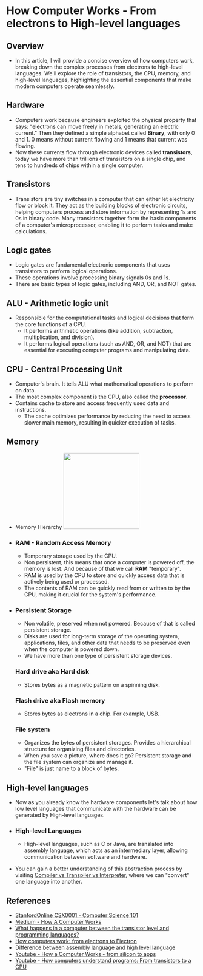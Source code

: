 # How Computer Works - From electrons to High-level languages

## Overview

- In this article, I will provide a concise overview of how computers work, breaking down the complex processes from electrons to high-level languages. We'll explore the role of transistors, the CPU, memory, and high-level languages, highlighting the essential components that make modern computers operate seamlessly.

## Hardware

- Computers work because engineers exploited the physical property that says: "electrons can move freely in metals, generating an electric current." Then they defined a simple alphabet called **Binary**, with only 0 and 1. 0 means without current flowing and 1 means that current was flowing.
- Now these currents flow through electronic devices called **transistors**, today we have more than trillions of transistors on a single chip, and tens to hundreds of chips within a single computer.

## Transistors

- Transistors are tiny switches in a computer that can either let electricity flow or block it. They act as the building blocks of electronic circuits, helping computers process and store information by representing 1s and 0s in binary code. Many transistors together form the basic components of a computer's microprocessor, enabling it to perform tasks and make calculations.

## Logic gates

- Logic gates are fundamental electronic components that uses transistors to perform logical operations.
- These operations involve processing binary signals 0s and 1s.
- There are basic types of logic gates, including AND, OR, and NOT gates.

## ALU - Arithmetic logic unit

- Responsible for the computational tasks and logical decisions that form the core functions of a CPU.
  - It performs arithmetic operations (like addition, subtraction, multiplication, and division).
  - It performs logical operations (such as AND, OR, and NOT) that are essential for executing computer programs and manipulating data.

## CPU - Central Processing Unit

- Computer's brain. It tells ALU what mathematical operations to perform on data.
- The most complex component is the CPU, also called the **processor**.
- Contains cache to store and access frequently used data and instructions.
  - The cache optimizes performance by reducing the need to access slower main memory, resulting in quicker execution of tasks.

## Memory

- Memory Hierarchy
  <img src="https://miro.medium.com/v2/resize:fit:924/format:webp/1*QHjqH1gPOShL5wVcuR4cZg.png" height="200px" width="200px">

- ### RAM - Random Access Memory

  - Temporary storage used by the CPU.
  - Non persistent, this means that once a computer is powered off, the memory is lost. And because of that we call **RAM** "temporary".
  - RAM is used by the CPU to store and quickly access data that is actively being used or processed.
  - The contents of RAM can be quickly read from or written to by the CPU, making it crucial for the system's performance.

- ### Persistent Storage

  - Non volatile, preserved when not powered. Because of that is called persistent storage.
  - Disks are used for long-term storage of the operating system, applications, files, and other data that needs to be preserved even when the computer is powered down.
  - We have more than one type of persistent storage devices.

  ### Hard drive aka Hard disk

  - Stores bytes as a magnetic pattern on a spinning disk.

  ### Flash drive aka Flash memory

  - Stores bytes as electrons in a chip. For example, USB.

  ### File system

  - Organizes the bytes of persistent storages. Provides a hierarchical structure for organizing files and directories.
  - When you save a picture, where does it go? Persistent storage and the file system can organize and manage it.
  - "File" is just name to a block of bytes.

## High-level languages

- Now as you already know the hardware components let's talk about how low level languages that communicate with the hardware can be generated by High-level languages.

- ### High-level Languages
  - High-level languages, such as C or Java, are translated into assembly language, which acts as an intermediary layer, allowing communication between software and hardware.
- You can gain a better understanding of this abstraction process by visiting [Compiler vs Transpiler vs Interpreter](/compiler-transpiler-interpreter.md), where we can "convert" one language into another.

## References

- [StanfordOnline CSX0001 - Computer Science 101](https://learning.edx.org/course/course-v1:StanfordOnline+CSX0001+1T2020/home)
- [Medium - How A Computer Works](https://medium.com/simple-cs/how-a-computer-works-f3e966e10c36)
- [What happens in a computer between the transistor level and programming languages?](https://www.quora.com/What-happens-in-a-computer-between-the-transistor-level-and-programming-languages)
- [How computers work: from electrons to Electron](https://nurkiewicz.com/2021/10/how-computers-work.html)
- [Difference between assembly language and high level language](https://www.geeksforgeeks.org/difference-between-assembly-language-and-high-level-language/)
- [Youtube - How a Computer Works - from silicon to apps](https://www.youtube.com/watch?v=5f3NJnvnk7k&ab_channel=ImprobableMatter)
- [Youtube - How computers understand programs: From transistors to a CPU](https://www.youtube.com/watch?v=uTNCVRxuP_c&ab_channel=EnqrageEntertainment)
